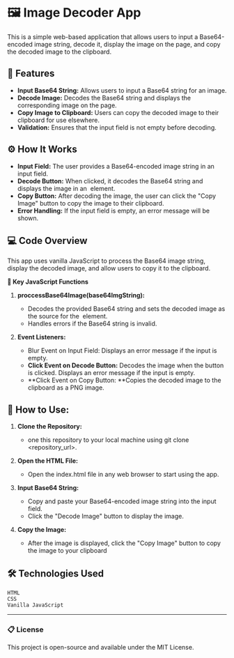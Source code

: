 # 🖼️ Image Decoder App

This is a simple web-based application that allows users to input a Base64-encoded image string, decode it, display the image on the page, and copy the decoded image to the clipboard.

## 🔧 Features

- **Input Base64 String:** Allows users to input a Base64 string for an image.
- **Decode Image:** Decodes the Base64 string and displays the corresponding image on the page.
- **Copy Image to Clipboard:** Users can copy the decoded image to their clipboard for use elsewhere.
- **Validation:** Ensures that the input field is not empty before decoding.

## ⚙️ How It Works

- **Input Field:** The user provides a Base64-encoded image string in an input field.
- **Decode Button:** When clicked, it decodes the Base64 string and displays the image in an <img> element.
- **Copy Button:** After decoding the image, the user can click the "Copy Image" button to copy the image to their clipboard.
- **Error Handling:** If the input field is empty, an error message will be shown.

## 💻 Code Overview

This app uses vanilla JavaScript to process the Base64 image string, display the decoded image, and allow users to copy it to the clipboard.

**🔑 Key JavaScript Functions**

1. **proccessBase64Image(base64ImgString):**

   - Decodes the provided Base64 string and sets the decoded image as the source for the <img> element.
   - Handles errors if the Base64 string is invalid.

2. **Event Listeners:**
   - Blur Event on Input Field: Displays an error message if the input is empty.
   - **Click Event on Decode Button:** Decodes the image when the button is clicked. Displays an error message if the input is empty.
   - **Click Event on Copy Button: **Copies the decoded image to the clipboard as a PNG image.

## 📝 How to Use:

1. **Clone the Repository:**

   - one this repository to your local machine using git clone <repository_url>.

2. **Open the HTML File:**

   - Open the index.html file in any web browser to start using the app.

3. **Input Base64 String:**
   - Copy and paste your Base64-encoded image string into the input field.
   - Click the "Decode Image" button to display the image.
4. **Copy the Image:**
   - After the image is displayed, click the "Copy Image" button to copy the image to your clipboard

## 🛠️ Technologies Used

    HTML
    CSS
    Vanilla JavaScript

---

### 📋 License

This project is open-source and available under the MIT License.
